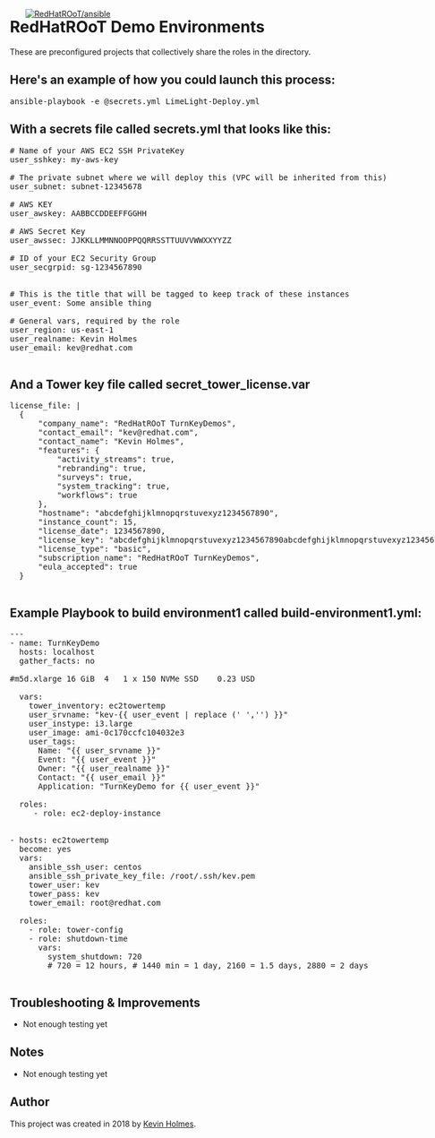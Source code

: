 [![RedHatROoT/ansible](https://raw.githubusercontent.com/redhatroot/ansible-demos/master/roles/RedHatRoot.png)](https://github.com/redhatroot/ansible/)

<div style="position: absolute; top: 40px; left: 200px;">

# RedHatROoT Demo Environments

These are preconfigured projects that collectively share the roles in the directory.


## Here's an example of how you could launch this process:
<pre>
ansible-playbook -e @secrets.yml LimeLight-Deploy.yml
</pre>

## With a secrets file called secrets.yml that looks like this:
<pre>
# Name of your AWS EC2 SSH PrivateKey
user_sshkey: my-aws-key

# The private subnet where we will deploy this (VPC will be inherited from this)
user_subnet: subnet-12345678

# AWS KEY
user_awskey: AABBCCDDEEFFGGHH

# AWS Secret Key
user_awssec: JJKKLLMMNNOOPPQQRRSSTTUUVVWWXXYYZZ

# ID of your EC2 Security Group
user_secgrpid: sg-1234567890


# This is the title that will be tagged to keep track of these instances
user_event: Some ansible thing

# General vars, required by the role
user_region: us-east-1
user_realname: Kevin Holmes
user_email: kev@redhat.com

</pre>

## And a Tower key file called secret_tower_license.var

<pre>
license_file: |
  {
      "company_name": "RedHatROoT TurnKeyDemos", 
      "contact_email": "kev@redhat.com", 
      "contact_name": "Kevin Holmes", 
      "features": {
          "activity_streams": true, 
          "rebranding": true, 
          "surveys": true, 
          "system_tracking": true, 
          "workflows": true
      }, 
      "hostname": "abcdefghijklmnopqrstuvexyz1234567890", 
      "instance_count": 15, 
      "license_date": 1234567890,
      "license_key": "abcdefghijklmnopqrstuvexyz1234567890abcdefghijklmnopqrstuvexyz1234567890",
      "license_type": "basic", 
      "subscription_name": "RedHatROoT TurnKeyDemos", 
      "eula_accepted": true
  }

</pre>


## Example Playbook to build environment1 called build-environment1.yml:

<pre>
---
- name: TurnKeyDemo
  hosts: localhost
  gather_facts: no

#m5d.xlarge	16 GiB	4	1 x 150 NVMe SSD	0.23 USD

  vars:
    tower_inventory: ec2towertemp
    user_srvname: "kev-{{ user_event | replace (' ','') }}"
    user_instype: i3.large
    user_image: ami-0c170ccfc104032e3
    user_tags:
      Name: "{{ user_srvname }}"
      Event: "{{ user_event }}"
      Owner: "{{ user_realname }}"
      Contact: "{{ user_email }}"
      Application: "TurnKeyDemo for {{ user_event }}"

  roles:
     - role: ec2-deploy-instance


- hosts: ec2towertemp
  become: yes
  vars:
    ansible_ssh_user: centos
    ansible_ssh_private_key_file: /root/.ssh/kev.pem
    tower_user: kev
    tower_pass: kev
    tower_email: root@redhat.com

  roles:
    - role: tower-config
    - role: shutdown-time
      vars:
        system_shutdown: 720
        # 720 = 12 hours, # 1440 min = 1 day, 2160 = 1.5 days, 2880 = 2 days

</pre>


## Troubleshooting & Improvements

- Not enough testing yet

## Notes

  - Not enough testing yet

## Author

This project was created in 2018 by [Kevin Holmes](http://GoKEV.com/).


